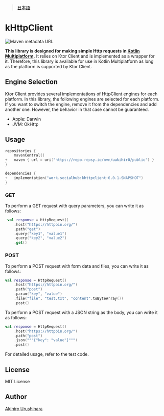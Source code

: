 > [日本語](./docs/README_ja.md)

# kHttpClient

![Maven metadata URL](https://img.shields.io/maven-metadata/v?metadataUrl=https%3A%2F%2Frepo.repsy.io%2Fmvn%2Fuakihir0%2Fpublic%2Fwork%2Fsocialhub%2Fkhttpclient%2Fmaven-metadata.xml&label=repsy%20(maven))

**This library is designed for making simple Http requests in [Kotlin Multiplatform](https://kotlinlang.org/docs/multiplatform.html).**
It relies on Ktor Client and is implemented as a wrapper for it. Therefore, 
this library is available for use in Kotlin Multiplatform as long as the platform is supported by Ktor Client.

## Engine Selection

Ktor Client provides several implementations of HttpClient engines for each platform. 
In this library, the following engines are selected for each platform. 
If you want to switch the engine, remove it from the dependencies and add another one. 
However, the behavior in that case cannot be guaranteed.

* Apple: Darwin
* JVM: OkHttp

## Usage

```kotlin:build.gradle.kts
repositories {
    mavenCentral()
+   maven { url = uri("https://repo.repsy.io/mvn/uakihir0/public") }
}

dependencies {
+   implementation("work.socialhub:khttpclient:0.0.1-SNAPSHOT")
}
```

### GET

To perform a GET request with query parameters, you can write it as follows:

```kotlin
 val response = HttpRequest()
    .host("https://httpbin.org/")
    .path("get")
    .query("key1", "value1")
    .query("key2", "value2")
    .get()
```

### POST

To perform a POST request with form data and files, you can write it as follows:

```kotlin
val response = HttpRequest()
    .host("https://httpbin.org/")
    .path("post")
    .param("key", "value")
    .file("file", "test.txt", "content".toByteArray())
    .post()
```

To perform a POST request with a JSON string as the body, you can write it as follows:

```kotlin
val response = HttpRequest()
    .host("https://httpbin.org/")
    .path("post")
    .json("""{"key": "value"}""")
    .post()
```

For detailed usage, refer to the test code.

## License

MIT License

## Author

[Akihiro Urushihara](https://github.com/uakihir0)